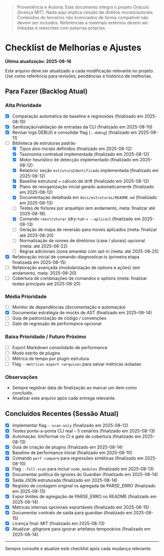 > Proveniência e Autoria: Este documento integra o projeto Oráculo (licença MIT).
> Nada aqui implica cessão de direitos morais/autorais.
> Conteúdos de terceiros não licenciados de forma compatível não devem ser incluídos.
> Referências a materiais externos devem ser linkadas e reescritas com palavras próprias.

# Checklist de Melhorias e Ajustes

**Última atualização: 2025-08-16**

Este arquivo deve ser atualizado a cada modificação relevante no projeto. Use como referência para revisões, pendências e histórico de melhorias.

## Para Fazer (Backlog Atual)

### Alta Prioridade

- [x] Comparação automática de baseline e regressões (finalizado em 2025-08-10)
- [x] Sanitização/validação de entradas da CLI (finalizado em 2025-08-10)
- [x] Revisar logs DEBUG e consolidar flag (`--debug`) (finalizado em 2025-08-11)
- [ ] Biblioteca de estruturas padrão
  - [x] Tipos alvo iniciais definidos (finalizado em 2025-08-12)
  - [x] Taxonomia contratual implementada (finalizado em 2025-08-12)
  - [x] Motor heurístico de detecção implementado (finalizado em 2025-08-12)
  - [x] Relatório: seção `estruturaIdentificada` implementada (finalizado em 2025-08-12)
  - [x] Baseline estrutural + cálculo de drift (finalizado em 2025-08-12)
  - [x] Plano de reorganização inicial gerado automaticamente (finalizado em 2025-08-12)
  - [x] Documentação detalhada em `docs/estruturas/README.md` (finalizado em 2025-08-13)
  - [ ] Testes de fixtures por arquétipo (em andamento, meta: finalizar até 2025-08-18)
  - [x] Comando `reestruturar` (dry-run + `--aplicar`) (finalizado em 2025-08-13)
  - [ ] Geração de mapa de reversão para moves aplicados (meta: finalizar até 2025-08-20)
  - [ ] Normalização de nomes de diretórios (case / plurais) opcional (meta: até 2025-08-22)
  - [ ] Regras adicionais (zona amarela) com opt-in (meta: até 2025-08-25)
- [x] Refatoração inicial de comando-diagnosticar.ts (primeira etapa finalizada em 2025-08-15)
- [ ] Refatoração avançada (modularização de options e ações) (em andamento, meta: 2025-08-20)
- [ ] Cobertura de combinações de comandos e options (meta: finalizar testes principais até 2025-08-20)

### Média Prioridade

- [ ] Monitor de dependências (documentação e automação)
- [x] Documentar estratégia de mocks de AST (finalizado em 2025-08-14)
- [ ] Guia de padronização de código / convenções
- [ ] Gate de regressão de performance opcional

### Baixa Prioridade / Futuro Próximo

- [ ] Export Markdown consolidado de performance
- [ ] Modo estrito de plugins
- [ ] Métrica de tempo por plugin estrutura
- [ ] Flag `--metricas-export <arquivo>` para salvar métricas isoladas

### Observações

- Sempre registrar data de finalização ao marcar um item como concluído.
- Atualizar este arquivo após cada entrega relevante.

## Concluídos Recentes (Sessão Atual)

- [x] Implementar flag `--scan-only` (finalizado em 2025-08-12)
- [x] Testes ponta-a-ponta CLI real – 5 cenários (finalizado em 2025-08-13)
- [x] Automação: lint/format no CI e gate de cobertura (finalizado em 2025-08-13)
- [x] Guia de criação de plugins (finalizado em 2025-08-14)
- [x] Baseline de performance inicial (finalizado em 2025-08-10)
- [x] Comando `perf compare` para regressões sintéticas (finalizado em 2025-08-10)
- [x] Flag `--full-scan` para incluir `node_modules` (finalizado em 2025-08-13)
- [x] Documentar política de ignores do Guardian (finalizado em 2025-08-14)
- [x] Saída JSON estruturada (finalizado em 2025-08-14)
- [x] Registro de contagem original vs agregada de PARSE_ERRO (finalizado em 2025-08-13)
- [x] Expor limites de agregação de PARSE_ERRO no README (finalizado em 2025-08-14)
- [x] Métricas internas opcionais exportáveis (finalizado em 2025-08-15)
- [x] Documentar contrato de saída para guardian (finalizado em 2025-08-15)
- [x] Licença final: MIT (finalizado em 2025-08-13)
- [x] Atualizar .gitignore para ignorar artefatos temporários (finalizado em 2025-08-14)

---

Sempre consulte e atualize este checklist após cada mudança relevante.
